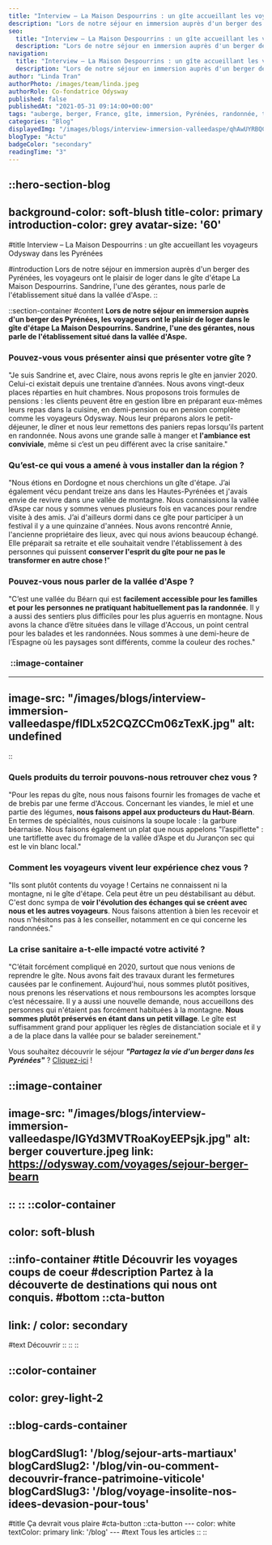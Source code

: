 ```yaml
---
title: "Interview – La Maison Despourrins : un gîte accueillant les voyageurs Odysway dans les Pyrénées"
description: "Lors de notre séjour en immersion auprès d'un berger des Pyrénées, les voyageurs ont le plaisir de loger dans le gîte d'étape La Maison Despourrins. Sandrine, l'une des gérantes, nous parle de l'établissement situé dans la vallée d'Aspe."
seo:
  title: "Interview – La Maison Despourrins : un gîte accueillant les voyageurs Odysway dans les Pyrénées"
  description: "Lors de notre séjour en immersion auprès d'un berger des Pyrénées, les voyageurs ont le plaisir de loger dans le gîte d'étape La Maison Despourrins. Sandrine, l'une des gérantes, nous parle de l'établissement situé dans la vallée d'Aspe."
navigation:
  title: "Interview – La Maison Despourrins : un gîte accueillant les voyageurs Odysway dans les Pyrénées"
  description: "Lors de notre séjour en immersion auprès d'un berger des Pyrénées, les voyageurs ont le plaisir de loger dans le gîte d'étape La Maison Despourrins. Sandrine, l'une des gérantes, nous parle de l'établissement situé dans la vallée d'Aspe."
author: "Linda Tran"
authorPhoto: /images/team/linda.jpeg
authorRole: Co-fondatrice Odysway
published: false
publishedAt: "2021-05-31 09:14:00+00:00"
tags: "auberge, berger, France, gîte, immersion, Pyrénées, randonnée, terroir, Vallée d'Aspe"
categories: "Blog"
displayedImg: "/images/blogs/interview-immersion-valleedaspe/qhAwUYRBQCWR9XqG05Wq.jpg"
blogType: "Actu"
badgeColor: "secondary"
readingTime: "3"
---
```


::hero-section-blog
---
background-color: soft-blush
title-color: primary
introduction-color: grey
avatar-size: '60'
---
#title
Interview – La Maison Despourrins : un gîte accueillant les voyageurs Odysway dans les Pyrénées

#introduction
Lors de notre séjour en immersion auprès d'un berger des Pyrénées, les voyageurs ont le plaisir de loger dans le gîte d'étape La Maison Despourrins. Sandrine, l'une des gérantes, nous parle de l'établissement situé dans la vallée d'Aspe.
::

::section-container
#content
**Lors de notre séjour en immersion auprès d'un berger des Pyrénées, les voyageurs ont le plaisir de loger dans le gîte d'étape La Maison Despourrins. Sandrine, l'une des gérantes, nous parle de l'établissement situé dans la vallée d'Aspe.**

### Pouvez-vous vous présenter ainsi que présenter votre gîte ?

"Je suis Sandrine et, avec Claire, nous avons repris le gîte en janvier 2020. Celui-ci existait depuis une trentaine d’années. Nous avons vingt-deux places réparties en huit chambres. Nous proposons trois formules de pensions : les clients peuvent être en gestion libre en préparant eux-mêmes leurs repas dans la cuisine, en demi-pension ou en pension complète comme les voyageurs Odysway. Nous leur préparons alors le petit-déjeuner, le dîner et nous leur remettons des paniers repas lorsqu’ils partent en randonnée. Nous avons une grande salle à manger et **l'ambiance est conviviale**, même si c’est un peu différent avec la crise sanitaire."

### Qu’est-ce qui vous a amené à vous installer dan la région ?

"Nous étions en Dordogne et nous cherchions un gîte d'étape. J’ai également vécu pendant treize ans dans les Hautes-Pyrénées et j'avais envie de revivre dans une vallée de montagne. Nous connaissions la vallée d’Aspe car nous y sommes venues plusieurs fois en vacances pour rendre visite à des amis. J’ai d'ailleurs dormi dans ce gîte pour participer à un festival il y a une quinzaine d'années. Nous avons rencontré Annie, l'ancienne propriétaire des lieux, avec qui nous avions beaucoup échangé. Elle préparait sa retraite et elle souhaitait vendre l'établissement à des personnes qui puissent **conserver l'esprit du gîte pour ne pas le transformer en autre chose !**"

### Pouvez-vous nous parler de la vallée d'Aspe ?

"C’est une vallée du Béarn qui est **facilement accessible pour les familles et pour les personnes ne pratiquant habituellement pas la randonnée**. Il y a aussi des sentiers plus difficiles pour les plus aguerris en montagne. Nous avons la chance d’être situées dans le village d'Accous, un point central pour les balades et les randonnées. Nous sommes à une demi-heure de l’Espagne où les paysages sont différents, comme la couleur des roches."

###  ::image-container
---
image-src: "/images/blogs/interview-immersion-valleedaspe/flDLx52CQZCCm06zTexK.jpg"
alt: undefined
---
::

### Quels produits du terroir pouvons-nous retrouver chez vous ?

"Pour les repas du gîte, nous nous faisons fournir les fromages de vache et de brebis par une ferme d'Accous. Concernant les viandes, le miel et une partie des légumes, **nous faisons appel aux producteurs du Haut-Béarn**. En termes de spécialités, nous cuisinons la soupe locale : la garbure béarnaise. Nous faisons également un plat que nous appelons "l’aspiflette" : une tartiflette avec du fromage de la vallée d’Aspe et du Jurançon sec qui est le vin blanc local."

### Comment les voyageurs vivent leur expérience chez vous ?

"Ils sont plutôt contents du voyage ! Certains ne connaissent ni la montagne, ni le gîte d'étape. Cela peut être un peu déstabilisant au début. C'est donc sympa de **voir l'évolution des échanges qui se créent avec nous et les autres voyageurs**. Nous faisons attention à bien les recevoir et nous n'hésitons pas à les conseiller, notamment en ce qui concerne les randonnées."

### La crise sanitaire a-t-elle impacté votre activité ?

"C’était forcément compliqué en 2020, surtout que nous venions de reprendre le gîte. Nous avons fait des travaux durant les fermetures causées par le confinement. Aujourd'hui, nous sommes plutôt positives, nous prenons les réservations et nous remboursons les acomptes lorsque c’est nécessaire. Il y a aussi une nouvelle demande, nous accueillons des personnes qui n'étaient pas forcément habituées à la montagne. **Nous sommes plutôt préservés en étant dans un petit village**. Le gîte est suffisamment grand pour appliquer les règles de distanciation sociale et il y a de la place dans la vallée pour se balader sereinement."

Vous souhaitez découvrir le séjour _**"Partagez la vie d'un berger dans les Pyrénées"**_ ? [Cliquez-ici](https://odysway.com/voyages/sejour-berger-bearn?utm_source=article&utm_medium=blog&utm_campaign=interview+g%C3%AEte+despourrins) !

::image-container
---
image-src: "/images/blogs/interview-immersion-valleedaspe/lGYd3MVTRoaKoyEEPsjk.jpg"
alt: berger couverture.jpeg
link: https://odysway.com/voyages/sejour-berger-bearn
---
::
::
::color-container
---
color: soft-blush
---
  ::info-container
  #title
  Découvrir les voyages coups de coeur
  #description
  Partez à la découverte de destinations qui nous ont conquis.
  #bottom
  ::cta-button
  ---
  link: /
  color: secondary
  ---
  #text
  Découvrir
  ::
  ::
::

::color-container
---
color: grey-light-2
---
  ::blog-cards-container
  ---
  blogCardSlug1: '/blog/sejour-arts-martiaux' 
  blogCardSlug2: '/blog/vin-ou-comment-decouvrir-france-patrimoine-viticole' 
  blogCardSlug3: '/blog/voyage-insolite-nos-idees-devasion-pour-tous' 
  ---
  #title
  Ça devrait vous plaire
  #cta-button
    ::cta-button
    ---
    color: white
    textColor: primary
    link: '/blog'
    ---
    #text
    Tous les  articles
    ::
  ::
